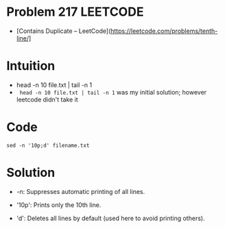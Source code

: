# Problem 217 LEETCODE

- [Contains Duplicate – LeetCode](https://leetcode.com/problems/tenth-line/]

# Intuition

- head -n 10 file.txt | tail -n 1
- ``` head -n 10 file.txt | tail -n 1```
was my initial solution; however leetcode didn't take it

# Code 
```
sed -n '10p;d' filename.txt
```
# Solution 

- -n: Suppresses automatic printing of all lines.

- '10p': Prints only the 10th line.

- 'd': Deletes all lines by default (used here to avoid printing others).
